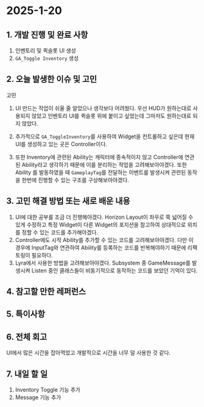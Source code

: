 # 2025-1-20

## 1. 개발 진행 및 완료 사항

1. 인벤토리 및 퀵슬롯 UI 생성 
2. `GA_Toggle Inventory` 생성

## 2. 오늘 발생한 이슈 및 고민

고민

1. UI 만드는 작업이 쉬울 줄 알았으나 생각보다 어려웠다. 우선 HUD가 원하는대로 사용되지 않았고 인벤토리 UI를 퀵슬롯 위에 붙이고 싶었는데 그마저도 원하는대로 되지 않았다.

2. 추가적으로 `GA_ToggleInventory`를 사용하여 Widget을 컨트롤하고 싶은데 현재 UI를 생성하고 있는 곳은 Controller이다. 

3. 또한 Inventory에 관련된 Ability는 캐릭터에 종속적이지 않고 Controller에 연관된 Ability라고 생각하기 때문에 이를 분리하는 작업을 고려해보아야겠다. 또한 Ability 를 발동하였을 때 `GameplayTag`를 전달하는 이벤트를 발생시켜 관련된 동작을 한번에 진행할 수 있는 구조를 구상해보아야겠다.

## 3. 고민 해결 방법 또는 새로 배운 내용

1. UI에 대한 공부를 조금 더 진행해야겠다. Horizon Layout이 좌우로 쭉 넓어질 수 있게 수정하고 특정 Widget이 다른 Widget의 포지션을 참고하여 상대적으로 위치를 정할 수 있는 코드를 추가해야겠다.
2. Controller에도 시작 Ability를 추가할 수 있는 코드를 고려해보아야겠다. 다만 이 경우에 InputTag와 연관하여 Ability를 등록하는 코드를 반복해야하기 때문에 리팩토링이 필요하다.
3. Lyra에서 사용한 방법을 고려해보아야겠다. Subsystem 중 GameMessage를 발생시켜 Listen 중인 클래스들이 비동기적으로 동작하는 코드를 보았던 기억이 있다.

## 4. 참고할 만한 레퍼런스

## 5. 특이사항

## 6. 전체 회고

UI에서 많은 시간을 잡아먹었고 개발적으로 시간을 너무 덜 사용한 것 같다.

## 7. 내일 할 일

1. Inventory Toggle 기능 추가
2. Message 기능 추가